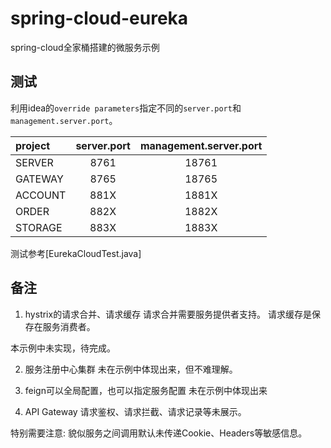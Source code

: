 # spring-cloud-eureka

spring-cloud全家桶搭建的微服务示例

## 测试
利用idea的`override parameters`指定不同的`server.port`和`management.server.port`。

| project  | server.port  | management.server.port |
| :-----   | :----------: |:----------------------:|
| SERVER   | 8761         | 18761                  |
| GATEWAY  | 8765         | 18765                  |
| ACCOUNT  | 881X         | 1881X                  |
| ORDER    | 882X         | 1882X                  |
| STORAGE  | 883X         | 1883X                  |

测试参考[EurekaCloudTest.java]

## 备注
1. hystrix的请求合并、请求缓存
请求合并需要服务提供者支持。
请求缓存是保存在服务消费者。

本示例中未实现，待完成。

2. 服务注册中心集群
未在示例中体现出来，但不难理解。

3. feign可以全局配置，也可以指定服务配置
未在示例中体现出来

4. API Gateway
请求鉴权、请求拦截、请求记录等未展示。

特别需要注意:
  貌似服务之间调用默认未传递Cookie、Headers等敏感信息。